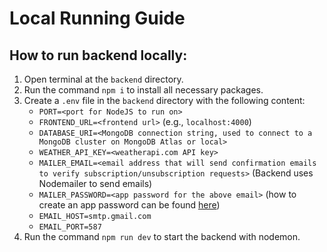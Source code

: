 # Local Running Guide

## How to run backend locally:

1. Open terminal at the `backend` directory.
2. Run the command `npm i` to install all necessary packages.
3. Create a `.env` file in the `backend` directory with the following content:
    - `PORT=<port for NodeJS to run on>`
    - `FRONTEND_URL=<frontend url>` (e.g., `localhost:4000`)
    - `DATABASE_URI=<MongoDB connection string, used to connect to a MongoDB cluster on MongoDB Atlas or local>`
    - `WEATHER_API_KEY=<weatherapi.com API key>`
    - `MAILER_EMAIL=<email address that will send confirmation emails to verify subscription/unsubscription requests>` (Backend uses Nodemailer to send emails)
    - `MAILER_PASSWORD=<app password for the above email>` (how to create an app password can be found [here](https://support.google.com/accounts/answer/185833))
    - `EMAIL_HOST=smtp.gmail.com`
    - `EMAIL_PORT=587`
4. Run the command `npm run dev` to start the backend with nodemon.